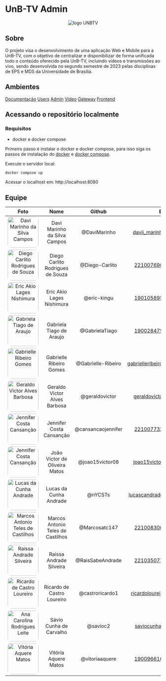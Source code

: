 # UnB-TV Admin

<div align="center">
<img src="./docs/assets/unb-removebg-preview.png" alt="logo UNBTV"> </div>

## Sobre

O projeto visa o desenvolvimento de uma aplicação Web e Mobile para a UnB-TV, com o objetivo de centralizar e disponibilizar de forma unificada todo o conteúdo oferecido pela UnB-TV, incluindo vídeos e transmissões ao vivo, sendo desenvolvida no segundo semestre de 2023 pelas disciplinas de EPS e MDS da Universidade de Brasília.

## Ambientes

[Documentação](https://github.com/fga-eps-mds/2023.2-UnB-TV-DOC)
[Users](https://github.com/fga-eps-mds/2023.2-UnB-TV-Users)
[Admin](https://github.com/fga-eps-mds/2023.2-UnB-TV-Admin)
[Video](https://github.com/fga-eps-mds/2023.2-UnB-TV-VideoService)
[Gateway](https://github.com/fga-eps-mds/2023.2-UnB-TV-API-Gateway)
[Frontend](https://github.com/fga-eps-mds/2023.2-UnB-TV-Frontend)

## Acessando o repositório localmente

### Requisitos

-   docker e docker compose

Primeiro passo é instalar o docker e docker compose, para isso siga os passos de instalação do [docker](https://docs.docker.com/engine/install/) e [docker compose](https://docs.docker.com/compose/install/).

Execute o servidor local:

```
docker compose up
```

Acessar o localhost em: http://localhost:8080

## Equipe

|                                                              Foto                                                               |               Nome                |       Github       |             Email              | Matrícula |
| :-----------------------------------------------------------------------------------------------------------------------------: | :-------------------------------: | :----------------: | :----------------------------: | :-------: |
|    <img width="100px" style="border-radius:10%" src="https://github.com/DaviMarinho.png" alt="Davi Marinho da Silva Campos">    |   Davi Marinho da Silva Campos    |    @DaviMarinho    |   davii_marinho@hotmail.com    | 190026600 |
| <img width="100px" style="border-radius:10%" src="https://github.com/Diego-Carlito.png" alt="Diego Carlito Rodrigues de Souza"> | Diego Carlito Rodrigues de Souza  |   @Diego-Carlito   |    <221007690@aluno.unb.br>    | 221007690 |
|      <img width="100px" style="border-radius:10%" src="https://github.com/eric-kingu.png" alt="Eric Akio Lages Nishimura">      |     Eric Akio Lages Nishimura     |    @eric-kingu     |    <190105895@aluno.unb.br>    | 190105895 |
|     <img width="100px" style="border-radius:10%" src="https://github.com/GabrielaTiago.png" alt="Gabriela Tiago de Araujo">     |     Gabriela Tiago de Araujo      |   @GabrielaTiago   |    <190028475@aluno.unb.br>    | 190028475 |
|   <img width="100px" style="border-radius:10%" src="https://github.com/Gabrielle-Ribeiro.png" alt="Gabrielle Ribeiro Gomes">    |      Gabrielle Ribeiro Gomes      | @Gabrielle-Ribeiro | gabrielleribeiro2010@gmail.com | 170011020 |
|   <img width="100px" style="border-radius:10%" src="https://github.com/geraldovictor.png" alt="Geraldo Victor Alves Barbosa">   |   Geraldo Victor Alves Barbosa    |   @geraldovictor   |   geraldovictor@outlook.com    | 170011119 |
|   <img width="100px" style="border-radius:10%" src="https://github.com/cansancaojennifer.png" alt="Jennifer Costa Cansanção">   |     Jennifer Costa Cansanção      | @cansancaojennifer |    <221007733@aluno.unb.br>    | 221007733 |
|    <img width="100px" style="border-radius:10%" src="https://github.com/joao15victor08.png" alt="Jennifer Costa Cansanção">     |   João Victor de Oliveira Matos   |  @joao15victor08   |    joao15victor08@gmail.com    | 170013987 |
|         <img width="100px" style="border-radius:10%" src="https://github.com/nYCSTs.png" alt="Lucas da Cunha Andrade">          |      Lucas da Cunha Andrade       |      @nYCSTs       |  lucascandrade14@hotmail.com   | 180105256 |
| <img width="100px" style="border-radius:10%" src="https://github.com/Marcosatc147.png" alt="Marcos Antonio Teles de Castilhos"> | Marcos Antonio Teles de Castilhos |   @Marcosatc147    |    <221008300@aluno.unb.br>    | 221008300 |
|    <img width="100px" style="border-radius:10%" src="https://github.com/RaisSabeAndrade.png" alt="Raissa Andrade Silveira">     |      Raissa Andrade Silveira      |  @RaisSabeAndrade  |    <221035077@aluno.unb.br>    | 221035077 |
|   <img width="100px" style="border-radius:10%" src="https://github.com/castroricardo1.png" alt="Ricardo de Castro Loureiro">    |    Ricardo de Castro Loureiro     |  @castroricardo1   |  ricardoloureiro75@gmail.com   | 200043111 |
|      <img width="100px" style="border-radius:10%" src="https://github.com/savioc2.png" alt="Ana Carolina Rodrigues Leite">      |      Sávio Cunha de Carvalho      |      @savioc2      |     saviocunha61@gmail.com     | 180130889 |
|       <img width="100px" style="border-radius:10%" src="https://github.com/vitoriaaquere.png" alt="Vitória Aquere Matos">       |       Vitória Aquere Matos        |   @vitoriaaquere   |    <190096616@aluno.unb.br>    | 190096616 |
